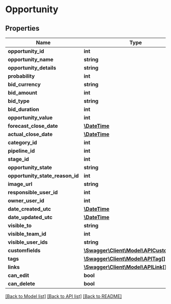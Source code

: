 # Opportunity

## Properties
Name | Type | Description | Notes
------------ | ------------- | ------------- | -------------
**opportunity_id** | **int** |  | [optional] 
**opportunity_name** | **string** |  | [optional] 
**opportunity_details** | **string** |  | [optional] 
**probability** | **int** |  | [optional] 
**bid_currency** | **string** |  | [optional] 
**bid_amount** | **int** |  | [optional] 
**bid_type** | **string** |  | [optional] 
**bid_duration** | **int** |  | [optional] 
**opportunity_value** | **int** |  | [optional] 
**forecast_close_date** | [**\DateTime**](\DateTime.md) |  | [optional] 
**actual_close_date** | [**\DateTime**](\DateTime.md) |  | [optional] 
**category_id** | **int** |  | [optional] 
**pipeline_id** | **int** |  | [optional] 
**stage_id** | **int** |  | [optional] 
**opportunity_state** | **string** |  | 
**opportunity_state_reason_id** | **int** |  | [optional] 
**image_url** | **string** |  | [optional] 
**responsible_user_id** | **int** |  | [optional] 
**owner_user_id** | **int** |  | [optional] 
**date_created_utc** | [**\DateTime**](\DateTime.md) |  | [optional] 
**date_updated_utc** | [**\DateTime**](\DateTime.md) |  | [optional] 
**visible_to** | **string** |  | [optional] 
**visible_team_id** | **int** |  | [optional] 
**visible_user_ids** | **string** |  | [optional] 
**customfields** | [**\Swagger\Client\Model\APICustomField[]**](APICustomField.md) |  | [optional] 
**tags** | [**\Swagger\Client\Model\APITag[]**](APITag.md) |  | [optional] 
**links** | [**\Swagger\Client\Model\APILink[]**](APILink.md) |  | [optional] 
**can_edit** | **bool** |  | [optional] 
**can_delete** | **bool** |  | [optional] 

[[Back to Model list]](../README.md#documentation-for-models) [[Back to API list]](../README.md#documentation-for-api-endpoints) [[Back to README]](../README.md)


